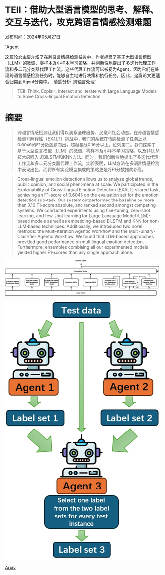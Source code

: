 # TEII：借助大型语言模型的思考、解释、交互与迭代，攻克跨语言情感检测难题

发布时间：2024年05月27日

`Agent

这篇论文主要介绍了在跨语言情感检测任务中，作者探索了基于大型语言模型（LLM）的微调、零样本及小样本学习策略，并创新性地提出了多迭代代理工作流和多二元分类器代理工作流。这些代理工作流可以被视为Agent，因为它们在处理跨语言情感检测任务时，能够自主地进行决策和执行任务。因此，这篇论文更适合归类到Agent分类中。` `情感分析` `跨语言处理`

> TEII: Think, Explain, Interact and Iterate with Large Language Models to Solve Cross-lingual Emotion Detection

# 摘要

> 跨语言情感检测让我们得以洞察全球趋势、民意和社会动态。在跨语言情感检测可解释性（EXALT）挑战中，我们的系统在情感检测子任务上以0.6046的F1分数脱颖而出，超越基线0.16分以上，位列第二。我们探索了基于大型语言模型（LLM）的微调、零样本及小样本学习策略，以及非LLM技术的嵌入式BiLSTM和KNN方法。同时，我们创新性地提出了多迭代代理工作流和多二元分类器代理工作流。实验表明，LLM方法在多语言情感检测中表现出色，而将所有实验模型集成的策略更是将F1分数推向新高。

> Cross-lingual emotion detection allows us to analyze global trends, public opinion, and social phenomena at scale. We participated in the Explainability of Cross-lingual Emotion Detection (EXALT) shared task, achieving an F1-score of 0.6046 on the evaluation set for the emotion detection sub-task. Our system outperformed the baseline by more than 0.16 F1-score absolute, and ranked second amongst competing systems. We conducted experiments using fine-tuning, zero-shot learning, and few-shot learning for Large Language Model (LLM)-based models as well as embedding-based BiLSTM and KNN for non-LLM-based techniques. Additionally, we introduced two novel methods: the Multi-Iteration Agentic Workflow and the Multi-Binary-Classifier Agentic Workflow. We found that LLM-based approaches provided good performance on multilingual emotion detection. Furthermore, ensembles combining all our experimented models yielded higher F1-scores than any single approach alone.

![TEII：借助大型语言模型的思考、解释、交互与迭代，攻克跨语言情感检测难题](../../../paper_images/2405.17129/architecture.png)

![TEII：借助大型语言模型的思考、解释、交互与迭代，攻克跨语言情感检测难题](../../../paper_images/2405.17129/AW_graph.png)

[Arxiv](https://arxiv.org/abs/2405.17129)
